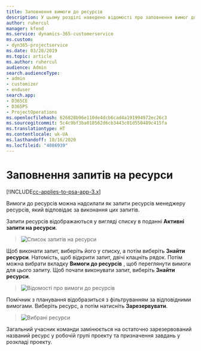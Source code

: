 ```yaml
---
title: Заповнення вимоги до ресурсів
description: У цьому розділі наведено відомості про заповнення вимог до ресурсів.
author: ruhercul
manager: kfend
ms.service: dynamics-365-customerservice
ms.custom:
- dyn365-projectservice
ms.date: 03/28/2019
ms.topic: article
ms.author: ruhercul
audience: Admin
search.audienceType:
- admin
- customizer
- enduser
search.app:
- D365CE
- D365PS
- ProjectOperations
ms.openlocfilehash: 626828b96e110de4dcb6cad4a191994972ec26c3
ms.sourcegitcommit: 5c4c9bf3ba018562d6cb3443c01d550489c415fa
ms.translationtype: HT
ms.contentlocale: uk-UA
ms.lasthandoff: 10/16/2020
ms.locfileid: "4086939"
---
```

# <a name="fulfilling-resource-requests"></a>Заповнення запитів на ресурси

[!INCLUDE[cc-applies-to-psa-app-3.x](../includes/cc-applies-to-psa-app-3x.md)]

Вимоги до ресурсів можна надсилати як запити ресурсів менеджеру ресурсів, який відповідає за виконання цих запитів.

Запити ресурсів відображаються у вигляді списку в поданні **Активні запити на ресурси**.

> ![Список запитів на ресурси](media/Resource-Management-image59.png)

Щоб виконати запит, виберіть його у списку, а потім виберіть **Знайти ресурси**. Натомість, щоб відкрити запит, двічі клацніть рядок. Потім можна вибрати вкладку **Вимоги до ресурсів** , щоб переглянути вимоги для цього запиту. Щоб почати виконувати запит, виберіть **Знайти ресурси**.

> ![Відомості про вимоги до ресурсів](media/Resource-Management-image60.png)

Помічник з планування відобразиться з фільтруванням за відповідними вимогами. Виберіть ресурс, а потім натисніть **Зарезервувати**.

> ![Вибрані ресурси](media/Resource-Management-image61.png)

Загальний учасник команди замінюється на остаточно зарезервований названий ресурс у робочій групі проекту та призначення завдань у розкладі проекту.
